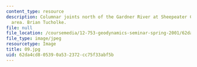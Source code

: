 ```yaml
---
content_type: resource
description: Columnar joints north of the Gardner River at Sheepeater Cliffs picnic
  area. Brian Tucholke.
file: null
file_location: /coursemedia/12-753-geodynamics-seminar-spring-2001/62da4cd805390a532372cc75f33abf5b_09.jpg
file_type: image/jpeg
resourcetype: Image
title: 09.jpg
uid: 62da4cd8-0539-0a53-2372-cc75f33abf5b
---
```

